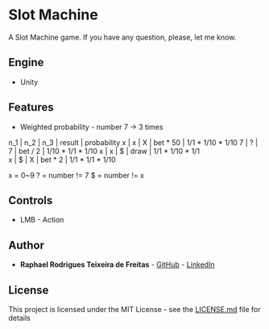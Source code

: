 # Slot Machine
A Slot Machine game.
If you have any question, please, let me know.

## Engine
* Unity

## Features
* Weighted probability - number 7 -> 3 times

n_1 | n_2 | n_3 | result   | probability
 x  |  x  |  X  | bet * 50 | 1/1 * 1/10 * 1/10 
 7  |  ?  |  7  | bet / 2  | 1/10 * 1/1 * 1/10 
 x  |  x  |  $  | draw     | 1/1 * 1/10 * 1/1  
 x  |  $  |  X  | bet * 2  | 1/1 * 1/1 * 1/10
 
 x = 0~9
 ? = number != 7
 $ = number != x

## Controls
* LMB - Action

## Author
* **Raphael Rodrigues Teixeira de Freitas** - [GitHub](https://github.com/raph-r) - [LinkedIn](https://www.linkedin.com/in/raphael-rodrigues-teixeira-de-freitas/)

## License
This project is licensed under the MIT License - see the [LICENSE.md](LICENSE.md) file for details
